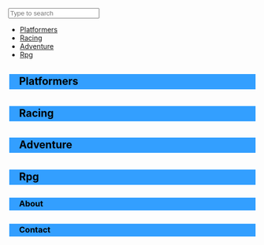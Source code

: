 <html lang="en" dir="ltr">
  <head>
  	<meta charset="utf-8">
  	<link rel="stylesheet" type="text/css" href="">
  </head>
  <body text="Black" style="background: url(https://encrypted-tbn0.gstatic.com/images?q=tbn:ANd9GcSF2C7giiuI0U0y5WhSvdrg8cgVeLpHKl1wR1AGFxVrTqLh_pqF1A&s); background-size: 100%">
  	<div class="search-box">
  		<input class="search-txt" type="text" name=""  placeholder="Type to search">
  		<a class="search-btn" href='#'>
    <i class="fas fa-search"></i>  
  		</a>
  	</div>
     <ul>
    <li><a href="#platformers">Platformers</a></li>
    <li><a href="#racing">Racing</a></li>
    <li><a href="#adventure">Adventure</a></li>
    <li><a href="#rpg">Rpg</a></li>
  </ul>  
       <h2><p style='padding: 2px 6px 4px 20px; background-color: #339FFF; border: #FFFFFF 2px solid'>Platformers</p></h2>
       <h2><p style='padding: 2px 6px 4px 20px; background-color: #339FFF; border: #FFFFFF 2px solid'>Racing</p></h2>
       <h2><p style='padding: 2px 6px 4px 20px; background-color: #339FFF; border: #FFFFFF 2px solid'>Adventure</p></h2>
       <h2><p style='padding: 2px 6px 4px 20px; background-color: #339FFF; border: #FFFFFF 2px solid'>Rpg</p></h2>
       <h3><p style='padding: 2px 6px 4px 20px; background-color: #339FFF; border: #FFFFFF 2px solid'>About</p></h3> 
       <h3><p style='padding: 2px 6px 4px 20px; background-color: #339FFF; border: #FFFFFF 2px solid'>Contact</p></h3>
  </body>
</html>

